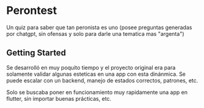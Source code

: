 # Perontest

Un quiz para saber que tan peronista es uno (posee preguntas generadas por chatgpt, sin ofensas y solo para darle una tematica mas "argenta")

## Getting Started

Se desarrolló en muy poquito tiempo y el proyecto original era para solamente validar algunas esteticas en una app con esta dinánmica.
Se puede escalar con un backend, manejo de estados correctos, patrones, etc.

Solo se buscaba poner en funcionamiento muy rapidamente una app en flutter, sin importar buenas prácticas, etc.
